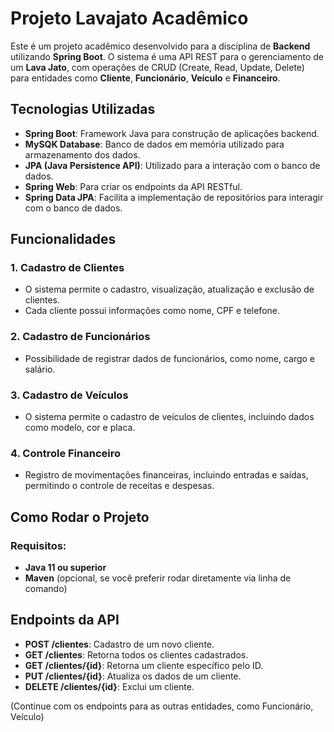 # Projeto Lavajato Acadêmico

Este é um projeto acadêmico desenvolvido para a disciplina de **Backend** utilizando **Spring Boot**. O sistema é uma API REST para o gerenciamento de um **Lava Jato**, com operações de CRUD (Create, Read, Update, Delete) para entidades como **Cliente**, **Funcionário**, **Veículo** e **Financeiro**.

## Tecnologias Utilizadas

- **Spring Boot**: Framework Java para construção de aplicações backend.
- **MySQK Database**: Banco de dados em memória utilizado para armazenamento dos dados.
- **JPA (Java Persistence API)**: Utilizado para a interação com o banco de dados.
- **Spring Web**: Para criar os endpoints da API RESTful.
- **Spring Data JPA**: Facilita a implementação de repositórios para interagir com o banco de dados.

## Funcionalidades

### 1. **Cadastro de Clientes**
- O sistema permite o cadastro, visualização, atualização e exclusão de clientes.
- Cada cliente possui informações como nome, CPF e telefone.

### 2. **Cadastro de Funcionários**
- Possibilidade de registrar dados de funcionários, como nome, cargo e salário.

### 3. **Cadastro de Veículos**
- O sistema permite o cadastro de veículos de clientes, incluindo dados como modelo, cor e placa.

### 4. **Controle Financeiro**
- Registro de movimentações financeiras, incluindo entradas e saídas, permitindo o controle de receitas e despesas.

## Como Rodar o Projeto

### Requisitos:
- **Java 11 ou superior**
- **Maven** (opcional, se você preferir rodar diretamente via linha de comando)


## Endpoints da API

- **POST /clientes**: Cadastro de um novo cliente.
- **GET /clientes**: Retorna todos os clientes cadastrados.
- **GET /clientes/{id}**: Retorna um cliente específico pelo ID.
- **PUT /clientes/{id}**: Atualiza os dados de um cliente.
- **DELETE /clientes/{id}**: Exclui um cliente.

(Continue com os endpoints para as outras entidades, como Funcionário, Veículo)



